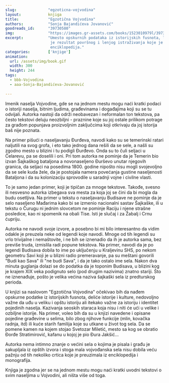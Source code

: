 ```yaml
---
slug:              "egzoticna-vojvodina"
layout:            knjiga
title:             "Egzotična Vojvodina"
authors:           "Sonja Bajandićeva Jovanović"
goodreads_id:      "39730580"
img:               "https://images.gr-assets.com/books/1523010979l/39730580.jpg"
excerpt:           "Umesto opskurnih podataka iz istorijskih fusnota, lokalnih angdota i legendi, 'Egzotična Vojvodina'
                    je rezultat površnog i lenjog istraživanja koje je verovatno bilo svedeno na Internet i par opštih
                    enciklopedija."
categories:        ['knjige']
animation:
  url: /assets/img/book.gif
  width: 300
  height: 244
tags:
  - bbb-Vojvodina
  - aaa-Sonja-Bajandićeva-Jovanović
  
---
```


Imenik naselja Vojvodine, gde se na jednom mestu mogu naći kratki podaci o istoriji naselja, bitnim ljudima, 
građevinama i događajima koji su se tu odvijali. Autorka nastoji da održi neobavezan i neformalan ton tekstova, pa 
često tekstovi deluju neozbiljni - praznine koje su joj ostale prilikom potrage za građom popunjava proizvoljnim 
zaključcima koji otkrivaju da joj istorija baš nije poznata.

Na primer pišući o naseljavanju Đurđeva, navodi kako su se temerinski ratari naljutili na svog grofa, i eto tako jednog 
dana rešili da se sele, a našli su zgodno mesto u blizini i tu podigli Đurđevo. Onda su to čuli seljaci u Čelarevu, pa 
se doselili i oni. Pri tom autorka ne pominje da je Temerin bio izvan Šajkaškog bataljona a novonaseljeno Đurševo unutar 
njegovih granica, da seljaci na posedima 1800. godine nipošto nisu mogli svojevoljno da se sele kuda žele, da je 
postojala namera povećanja gustine naseljenosti Bataljona i da su kolonizaciju sprovodile u saradnji vojne i civilne 
vlasti.

To je samo jedan primer, koji je tipičan za mnoge tekstove. Takođe, svesno ili nesvesno autorka izbegava sva mesta za 
koja joj se čini da bi mogla da budu osetljiva. Na primer u tekstu o naseljavanju Budisave ne pominje da je selo 
naseljeno Mađarima kako bi se izmenio nacionalni sastav Šajkaške, ili u tekstu o Čurugu ni jednim slovcetom ne pominje 
Raciju i njene strašne posledice, kao ni spomenik na obali Tise. Isti je slučaj i za Žabalj i Crnu ćupriju.

Autorka ne navodi svoje izvore, a posebno bi mi bilo interesantno da vidim odakle je preuzela neke od legendi koje 
navodi. Mnoge od tih legendi su vrlo trivijalne i nemaštovite, i ne bih se iznenadio da ih je autorka sama, bez previše 
truda, izmislila radi popune tekstova. Na primer, navodi da je po legendi Budisava dobila to ime po uključenju u 
Kraljevinu SHS, po nekom geometru Savi koji je u blizni radio premeravanje, pa su meštani govorili "Budi kao Sava" ili 
"ne budi Sava", i da je tako ostalo ime sela. Nakon dva minuta guglanja dolazi se do podatka da je toponim Budisava, u 
blizini kog je krajem XIX veka podignuto selo (pod drugim nazivima) znatno stariji. Što ne iznenađuje, pošto je velika 
većina naziva šajkaški sela iz predturskog perioda.

U knjizi sa naslovom "Egzotična Vojvodina" očekivao bih da nađem opskurne podatke iz istorijskih fusnota, deliće 
istorije i kulture, nedovoljno važne da uđu u veliku i opštu istoriju ali itekako važne za istoriju i identitet 
pojedinih naselja. Kazivanja seoskih staraca koja nisu i niti će ući u velike i ozbiljne istorije. Na primer, voleo bih 
da su u knjizi navedene i opisane pojedine građevine u selima, bilo zbog njihove funkcije (mlin, kovačka radnja, itd) 
ili kuće starih familija koje su utkane u život tog sela. Da se pomene kamen na kojem stojao Svetozar Miletić, mesto sa 
kog se obratio Đorđe Stratimirović, kafanu u kojoj je pio Đura Jakšić...

Autorka nema intimno znanje o većini sela o kojima je pisala i građu je sakupljala iz opštih izvora i stoga mala 
vojvođanska sela nisu dobila veću pažnju od tih nekoliko crtica koje je preuzimala iz enciklopedija i monografija.

Knjiga je zgodna jer se na jednom mestu mogu naći kratki uvodni tekstovi o svim naseljima u Vojvodini, ali ništa više 
od toga.
